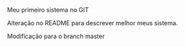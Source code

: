 Meu primeiro sistema no GIT

Alteração no README para descrever melhor meus sistema.

Modificação para o branch master